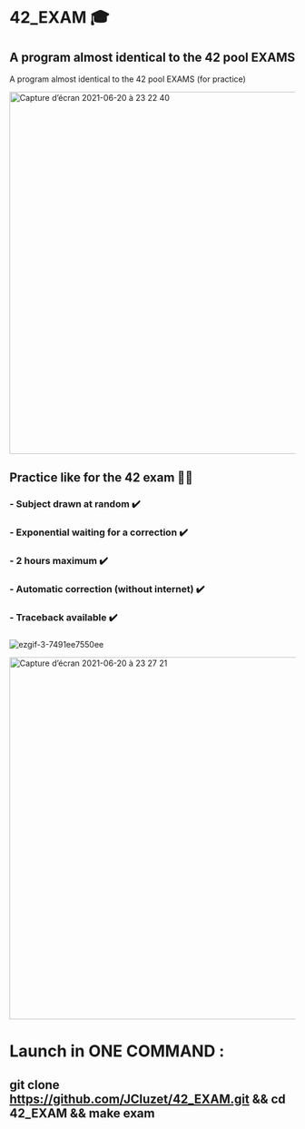 # 42_EXAM 🎓
 ## A program almost identical to the 42 pool EXAMS

 A program almost identical to the 42 pool EXAMS (for practice)

 <img width="638" alt="Capture d’écran 2021-06-20 à 23 22 40" src="https://user-images.githubusercontent.com/55356071/122689121-b86efd00-d220-11eb-8138-a884334afd1c.png">

 ## Practice like for the 42 exam 🏊‍♂️

 ### - Subject drawn at random ✔️
 ### - Exponential waiting for a correction ✔️
 ### - 2 hours maximum ✔️
 ### - Automatic correction (without internet) ✔️
 ### - Traceback available ✔️
 ###

 ![ezgif-3-7491ee7550ee](https://user-images.githubusercontent.com/55356071/122689110-a1c8a600-d220-11eb-82e2-70531e91c4d9.gif)

 <img width="638" alt="Capture d’écran 2021-06-20 à 23 27 21" src="https://user-images.githubusercontent.com/55356071/122689336-16501480-d222-11eb-81a3-17451edf18c3.png">

 # Launch in ONE COMMAND : 

 ## git clone https://github.com/JCluzet/42_EXAM.git && cd 42_EXAM && make exam
